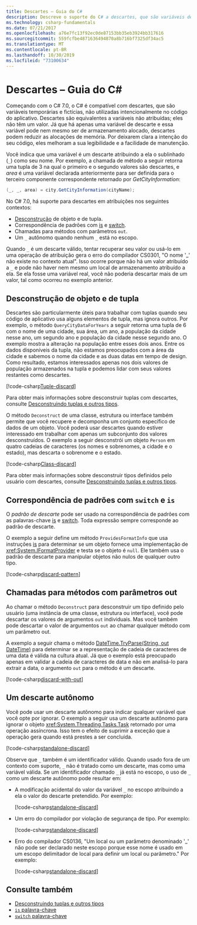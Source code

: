 ```yaml
---
title: Descartes – Guia do C#
description: Descreve o suporte do C# a descartes, que são variáveis descartáveis não atribuídas, além das maneiras em que descartes podem ser usados.
ms.technology: csharp-fundamentals
ms.date: 07/21/2017
ms.openlocfilehash: a76e7fc13f92ec0de87153bb35eb3924bb317616
ms.sourcegitcommit: 559fcfbe4871636494870a8b716bf7325df34ac5
ms.translationtype: MT
ms.contentlocale: pt-BR
ms.lasthandoff: 10/30/2019
ms.locfileid: "73100634"
---
```

# <a name="discards---c-guide"></a>Descartes – Guia do C#

Começando com o C# 7.0, o C# é compatível com descartes, que são variáveis temporárias e fictícias, não utilizadas intencionalmente no código do aplicativo. Descartes são equivalentes a variáveis não atribuídas; eles não têm um valor. Já que há apenas uma variável de descarte e essa variável pode nem mesmo ser de armazenamento alocado, descartes podem reduzir as alocações de memória. Por deixarem clara a intenção do seu código, eles melhoram a sua legibilidade e a facilidade de manutenção.

Você indica que uma variável é um descarte atribuindo a ela o sublinhado (`_`) como seu nome. Por exemplo, a chamada de método a seguir retorna uma tupla de 3 na qual o primeiro e o segundo valores são descartes, e *area* é uma variável declarada anteriormente para ser definida para o terceiro componente correspondente retornado por *GetCityInformation*:

```csharp
(_, _, area) = city.GetCityInformation(cityName);
```

No C# 7.0, há suporte para descartes em atribuições nos seguintes contextos:

- [Desconstrução](deconstruct.md) de objeto e de tupla.
- Correspondência de padrões com [is](language-reference/keywords/is.md) e [switch](language-reference/keywords/switch.md).
- Chamadas para métodos com parâmetros `out`.
- Um `_` autônomo quando nenhum `_` está no escopo.

Quando `_` é um descarte válido, tentar recuperar seu valor ou usá-lo em uma operação de atribuição gera o erro do compilador CS0301, "O nome '\_' não existe no contexto atual". Isso ocorre porque não há um valor atribuído a `_` e pode não haver nem mesmo um local de armazenamento atribuído a ela. Se ela fosse uma variável real, você não poderia descartar mais de um valor, tal como ocorreu no exemplo anterior.

## <a name="tuple-and-object-deconstruction"></a>Desconstrução de objeto e de tupla

Descartes são particularmente úteis para trabalhar com tuplas quando seu código de aplicativo usa alguns elementos de tupla, mas ignora outros. Por exemplo, o método `QueryCityDataForYears` a seguir retorna uma tupla de 6 com o nome de uma cidade, sua área, um ano, a população da cidade nesse ano, um segundo ano e população da cidade nesse segundo ano. O exemplo mostra a alteração na população entre esses dois anos. Entre os dados disponíveis da tupla, não estamos preocupados com a área da cidade e sabemos o nome da cidade e as duas datas em tempo de design. Como resultado, estamos interessados apenas nos dois valores de população armazenados na tupla e podemos lidar com seus valores restantes como descartes.  

[!code-csharp[Tuple-discard](../../samples/snippets/csharp/programming-guide/deconstructing-tuples/discard-tuple1.cs)]

Para obter mais informações sobre desconstruir tuplas com descartes, consulte [Desconstruindo tuplas e outros tipos](deconstruct.md#deconstructing-tuple-elements-with-discards).

O método `Deconstruct` de uma classe, estrutura ou interface também permite que você recupere e decomponha um conjunto específico de dados de um objeto. Você poderá usar descartes quando estiver interessado em trabalhar com apenas um subconjunto dos valores desconstruídos. O exemplo a seguir desconstrói um objeto `Person` em quatro cadeias de caracteres (os nomes e sobrenomes, a cidade e o estado), mas descarta o sobrenome e o estado.

[!code-csharp[Class-discard](../../samples/snippets/csharp/programming-guide/deconstructing-tuples/class-discard1.cs)]

Para obter mais informações sobre desconstruir tipos definidos pelo usuário com descartes, consulte [Desconstruindo tuplas e outros tipos](deconstruct.md#deconstructing-a-user-defined-type-with-discards).

## <a name="pattern-matching-with-switch-and-is"></a>Correspondência de padrões com `switch` e `is`

O *padrão de descarte* pode ser usado na correspondência de padrões com as palavras-chave [is](language-reference/keywords/is.md) e [switch](language-reference/keywords/switch.md). Toda expressão sempre corresponde ao padrão de descarte.

O exemplo a seguir define um método `ProvidesFormatInfo` que usa instruções [is](language-reference/keywords/is.md) para determinar se um objeto fornece uma implementação de <xref:System.IFormatProvider> e testa se o objeto é `null`. Ele também usa o padrão de descarte para manipular objetos não nulos de qualquer outro tipo.

[!code-csharp[discard-pattern](../../samples/snippets/csharp/programming-guide/discards/discard-pattern2.cs)]

## <a name="calls-to-methods-with-out-parameters"></a>Chamadas para métodos com parâmetros out

Ao chamar o método `Deconstruct` para desconstruir um tipo definido pelo usuário (uma instância de uma classe, estrutura ou interface), você pode descartar os valores de argumentos `out` individuais. Mas você também pode descartar o valor de argumentos `out` ao chamar qualquer método com um parâmetro out.

A exemplo a seguir chama o método [DateTime.TryParse(String, out DateTime)](<xref:System.DateTime.TryParse(System.String,System.DateTime@)>) para determinar se a representação de cadeia de caracteres de uma data é válida na cultura atual. Já que o exemplo está preocupado apenas em validar a cadeia de caracteres de data e não em analisá-lo para extrair a data, o argumento `out` para o método é um descarte.

[!code-csharp[discard-with-out](../../samples/snippets/csharp/programming-guide/discards/discard-out1.cs)]

## <a name="a-standalone-discard"></a>Um descarte autônomo

Você pode usar um descarte autônomo para indicar qualquer variável que você opte por ignorar. O exemplo a seguir usa um descarte autônomo para ignorar o objeto <xref:System.Threading.Tasks.Task> retornado por uma operação assíncrona. Isso tem o efeito de suprimir a exceção que a operação gera quando está prestes a ser concluída.

[!code-csharp[standalone-discard](../../samples/snippets/csharp/programming-guide/discards/standalone-discard1.cs)]

Observe que `_` também é um identificador válido. Quando usado fora de um contexto com suporte, `_` não é tratado como um descarte, mas como uma variável válida. Se um identificador chamado `_` já está no escopo, o uso de `_` como um descarte autônomo pode resultar em:

- A modificação acidental do valor da variável `_` no escopo atribuindo a ela o valor do descarte pretendido. Por exemplo:

   [!code-csharp[standalone-discard](../../samples/snippets/csharp/programming-guide/discards/standalone-discard2.cs#1)]

- Um erro do compilador por violação de segurança de tipo. Por exemplo:

   [!code-csharp[standalone-discard](../../samples/snippets/csharp/programming-guide/discards/standalone-discard2.cs#2)]

- Erro do compilador CS0136, "Um local ou um parâmetro denominado '\_' não pode ser declarado neste escopo porque esse nome é usado em um escopo delimitador de local para definir um local ou parâmetro." Por exemplo:

   [!code-csharp[standalone-discard](../../samples/snippets/csharp/programming-guide/discards/standalone-discard2.cs#3)]

## <a name="see-also"></a>Consulte também

- [Desconstruindo tuplas e outros tipos](deconstruct.md)
- [`is` palavra-chave](language-reference/keywords/is.md)
- [`switch` palavra-chave](language-reference/keywords/switch.md)
